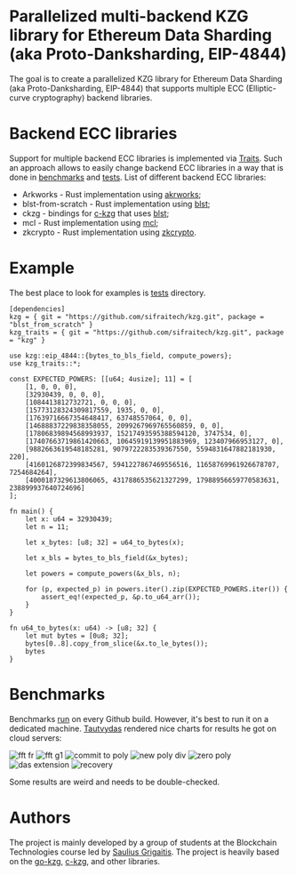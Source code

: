 # Parallelized multi-backend KZG library for Ethereum Data Sharding (aka Proto-Danksharding, EIP-4844)

The goal is to create a parallelized KZG library for Ethereum Data Sharding (aka Proto-Danksharding, EIP-4844) that supports multiple ECC (Elliptic-curve cryptography) backend libraries.

# Backend ECC libraries

Support for multiple backend ECC libraries is implemented via [Traits](https://github.com/sifraitech/kzg/blob/main/kzg/src/lib.rs). Such an approach allows to easily change backend ECC libraries in a way that is done in [benchmarks](https://github.com/sifraitech/kzg/tree/main/kzg-bench/src/benches) and [tests](https://github.com/sifraitech/kzg/tree/main/kzg-bench/src/tests). List of different backend ECC libraries:

* Arkworks - Rust implementation using [akrworks](https://github.com/arkworks-rs);
* blst-from-scratch - Rust implementation using [blst](https://github.com/supranational/blst);
* ckzg - bindings for [c-kzg](https://github.com/benjaminion/c-kzg) that uses [blst](https://github.com/supranational/blst);
* mcl - Rust implementation using [mcl](https://github.com/herumi/mcl);
* zkcrypto - Rust implementation using [zkcrypto](https://github.com/zkcrypto).

# Example

The best place to look for examples is [tests](https://github.com/sifraitech/kzg/tree/main/kzg-bench/src/tests) directory.

```
[dependencies]
kzg = { git = "https://github.com/sifraitech/kzg.git", package = "blst_from_scratch" }
kzg_traits = { git = "https://github.com/sifraitech/kzg.git", package = "kzg" }
```

```
use kzg::eip_4844::{bytes_to_bls_field, compute_powers};
use kzg_traits::*;

const EXPECTED_POWERS: [[u64; 4usize]; 11] = [
    [1, 0, 0, 0],
    [32930439, 0, 0, 0],
    [1084413812732721, 0, 0, 0],
    [15773128324309817559, 1935, 0, 0],
    [17639716667354648417, 63748557064, 0, 0],
    [14688837229838358055, 2099267969765560859, 0, 0],
    [17806839894568993937, 15217493595388594120, 3747534, 0],
    [17407663719861420663, 10645919139951883969, 123407966953127, 0],
    [9882663619548185281, 9079722283539367550, 5594831647882181930, 220],
    [4160126872399834567, 5941227867469556516, 11658769961926678707, 7254684264],
    [4000187329613806065, 4317886535621327299, 17988956659770583631, 238899937640724696]
];

fn main() {
    let x: u64 = 32930439;
    let n = 11;

    let x_bytes: [u8; 32] = u64_to_bytes(x);

    let x_bls = bytes_to_bls_field(&x_bytes);

    let powers = compute_powers(&x_bls, n);

    for (p, expected_p) in powers.iter().zip(EXPECTED_POWERS.iter()) {
        assert_eq!(expected_p, &p.to_u64_arr());
    }
}

fn u64_to_bytes(x: u64) -> [u8; 32] {
    let mut bytes = [0u8; 32];
    bytes[0..8].copy_from_slice(&x.to_le_bytes());
    bytes
}
```

# Benchmarks

Benchmarks [run](https://github.com/sifraitech/kzg/blob/main/.github/workflows/benchmarks.yml) on every Github build. However, it's best to run it on a dedicated machine. [Tautvydas](https://github.com/belijzajac) rendered nice charts for results he got on cloud servers:

![fft fr](images/fft_fr.png)
![fft g1](images/fft_g1.png)
![commit to poly](images/commit_to_poly.png)
![new poly div](images/new_poly_div.png)
![zero poly](images/zero_poly.png)
![das extension](images/das_extension.png)
![recovery](images/recovery.png)

Some results are weird and needs to be double-checked.

# Authors

The project is mainly developed by a group of students at the Blockchain Technologies course led by [Saulius Grigaitis](https://twitter.com/sauliuseth). The project is heavily based on the [go-kzg](https://github.com/protolambda/go-kzg), [c-kzg](https://github.com/benjaminion/c-kzg), and other libraries.

